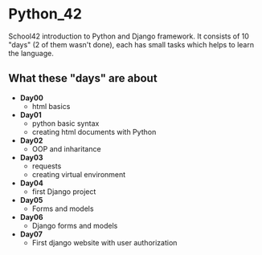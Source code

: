 # Python_42
School42 introduction to Python and Django framework. It consists of 10 "days" (2 of them wasn't done), each has small tasks which helps to learn the language.
## What these "days" are about
- **Day00**
	- html basics
- **Day01**
	- python basic syntax
	- creating html documents with Python
- **Day02**
	- OOP and inharitance
- **Day03**
	- requests
	- creating virtual environment
- **Day04**
	- first Django project
- **Day05**
	- Forms and models
- **Day06**
	- Django forms and models
- **Day07**
	- First django website with user authorization
